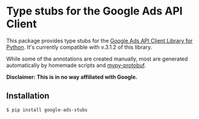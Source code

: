 # Type stubs for the Google Ads API Client
This package provides type stubs for the [Google Ads API Client Library for Python](https://github.com/googleads/google-ads-python). It's currently compatible with v.3.1.2 of this library.

While some of the annotations are created manually, most are generated automatically by homemade scripts and [mypy-protobuf](https://github.com/dropbox/mypy-protobuf).

**Disclaimer: This is in no way affiliated with Google.**

## Installation
```
$ pip install google-ads-stubs
```
